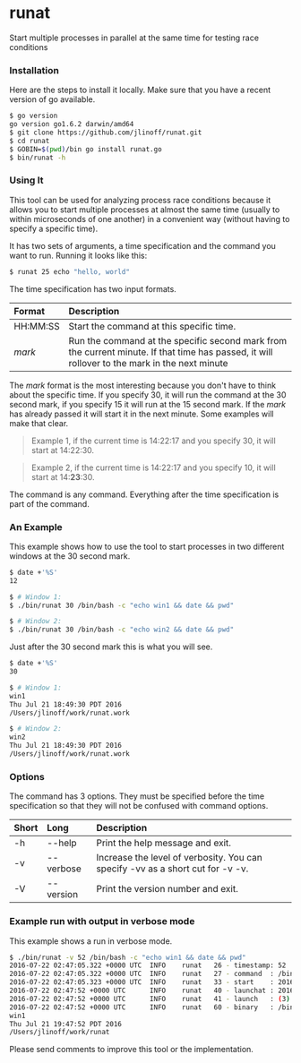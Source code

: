 # runat
Start multiple processes in parallel at the same time for testing race conditions

### Installation
Here are the steps to install it locally. Make sure that you have a recent version of go available.

```bash
$ go version
go version go1.6.2 darwin/amd64
$ git clone https://github.com/jlinoff/runat.git
$ cd runat
$ GOBIN=$(pwd)/bin go install runat.go
$ bin/runat -h
```
### Using It
This tool can be used for analyzing process race conditions because it allows you to start multiple
processes at almost the same time (usually to within microseconds of one another) in a convenient
way (without having to specify a specific time).

It has two sets of arguments, a time specification and the command you want to run. Running it looks like this:

```bash
$ runat 25 echo "hello, world"
```

The time specification has two input formats.

| Format | Description |
| :---   | :---------- |
| HH:MM:SS | Start the command at this specific time. |
| _mark_ | Run the command at the specific second mark from the current minute. If that time has passed, it will rollover to the mark in the next minute|

The _mark_ format is the most interesting because you don't have to think about the specific time.
If you specify 30, it will run the command at the 30 second mark, if you specify 15 it will run at the 15 second mark.
If the _mark_ has already passed it will start it in the next minute. Some examples will make that clear.

> Example 1, if the current time is 14:22:17 and you specify 30, it will start at 14:22:30.

> Example 2, if the current time is 14:22:17 and you specify 10, it will start at 14:**23**:30.

The command is any command. Everything after the time specification is part of the command.

### An Example
This example shows how to use the tool to start processes in two different windows at the 30 second mark.

```bash
$ date +'%S'
12

$ # Window 1:
$ ./bin/runat 30 /bin/bash -c "echo win1 && date && pwd"

$ # Window 2:
$ ./bin/runat 30 /bin/bash -c "echo win2 && date && pwd"
```

Just after the 30 second mark this is what you will see.

```bash
$ date +'%S'
30

$ # Window 1:
win1
Thu Jul 21 18:49:30 PDT 2016
/Users/jlinoff/work/runat.work

$ # Window 2:
win2
Thu Jul 21 18:49:30 PDT 2016
/Users/jlinoff/work/runat.work
```

### Options
The command has 3 options. They must be specified before the time specification so that they will not be confused with command options.

| Short | Long      | Description |
| :---- | :-------- | :---------- |
| -h    | --help    | Print the help message and exit. |
| -v    | --verbose | Increase the level of verbosity. You can specify -vv as a short cut for -v -v. |
| -V    | --version | Print the version number and exit. |

### Example run with output in verbose mode
This example shows a run in verbose mode.
```bash
$ ./bin/runat -v 52 /bin/bash -c "echo win1 && date && pwd" 
2016-07-22 02:47:05.322 +0000 UTC  INFO    runat   26 - timestamp: 52
2016-07-22 02:47:05.322 +0000 UTC  INFO    runat   27 - command  : /bin/bash -c "echo win1 && date && pwd"
2016-07-22 02:47:05.323 +0000 UTC  INFO    runat   33 - start    : 2016-07-21 19:47:52 -0700 PDT
2016-07-22 02:47:52 +0000 UTC      INFO    runat   40 - launchat : 2016-07-21 19:47:52.000000001 -0700 PDT
2016-07-22 02:47:52 +0000 UTC      INFO    runat   41 - launch   : (3) /bin/bash -c "echo win1 && date && pwd"
2016-07-22 02:47:52 +0000 UTC      INFO    runat   60 - binary   : /bin/bash
win1
Thu Jul 21 19:47:52 PDT 2016
/Users/jlinoff/work/runat
```

Please send comments to improve this tool or the implementation.
